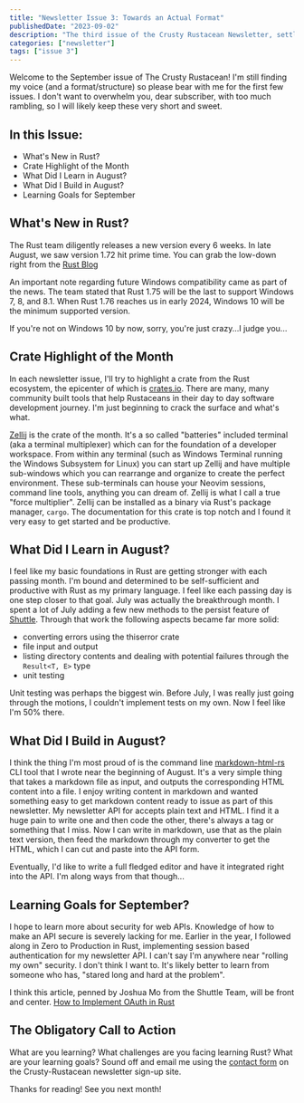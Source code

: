 ```yaml
---
title: "Newsletter Issue 3: Towards an Actual Format"
publishedDate: "2023-09-02"
description: "The third issue of the Crusty Rustacean Newsletter, settling on a format"
categories: ["newsletter"]
tags: ["issue 3"]
---
```


Welcome to the September issue of The Crusty Rustacean! I'm still finding my voice (and a format/structure) so please bear with me for the first few issues. I don't want to overwhelm you, dear subscriber, with too much rambling, so I will likely keep these very short and sweet.

## In this Issue:

- What's New in Rust?
- Crate Highlight of the Month
- What Did I Learn in August?
- What Did I Build in August?
- Learning Goals for September

## What's New in Rust?

The Rust team diligently releases a new version every 6 weeks. In late August, we saw version 1.72 hit prime time. You can grab the low-down right from the [Rust Blog](https://blog.rust-lang.org/2023/08/24/Rust-1.72.0.html)

An important note regarding future Windows compatibility came as part of the news. The team stated that Rust 1.75 will be the last to support Windows 7, 8, and 8.1. When Rust 1.76 reaches us in early 2024, Windows 10 will be the minimum supported version.

If you're not on Windows 10 by now, sorry, you're just crazy...I judge you...

## Crate Highlight of the Month

In each newsletter issue, I'll try to highlight a crate from the Rust ecosystem, the epicenter of which is [crates.io](https://crates.io/). There are many, many community built tools that help Rustaceans in their day to day software development journey. I'm just beginning to crack the surface and what's what.

[Zellij](https://crates.io/crates/zellij) is the crate of the month. It's a so called "batteries" included terminal (aka a terminal multiplexer) which can for the foundation of a developer workspace. From within any terminal (such as Windows Terminal running the Windows Subsystem for Linux) you can start up Zellij and have multiple sub-windows which you can rearrange and organize to create the perfect environment. These sub-terminals can house your Neovim sessions, command line tools, anything you can dream of. Zellij is what I call a true "force multiplier". Zellij can be installed as a binary via Rust's package manager, `cargo`. The documentation for this crate is top notch and I found it very easy to get started and be productive.

## What Did I Learn in August?

I feel like my basic foundations in Rust are getting stronger with each passing month. I'm bound and determined to be self-sufficient and productive with Rust as my primary language. I feel like each passing day is one step closer to that goal. July was actually the breakthrough month. I spent a lot of July adding a few new methods to the persist feature of [Shuttle](https://shuttle.rs/). Through that work the following aspects became far more solid:

- converting errors using the thiserror crate
- file input and output
- listing directory contents and dealing with potential failures through the `Result<T, E>` type
- unit testing

Unit testing was perhaps the biggest win. Before July, I was really just going through the motions, I couldn't implement tests on my own. Now I feel like I'm 50% there.

## What Did I Build in August?

I think the thing I'm most proud of is the command line [markdown-html-rs](https://github.com/sentinel1909/markdown-html-rs) CLI tool that I wrote near the beginning of August. It's a very simple thing that takes a markdown file as input, and outputs the corresponding HTML content into a file. I enjoy writing content in markdown and wanted something easy to get markdown content ready to issue as part of this newsletter. My newsletter API for accepts plain text and HTML. I find it a huge pain to write one and then code the other, there's always a tag or something that I miss. Now I can write in markdown, use that as the plain text version, then feed the markdown through my converter to get the HTML, which I can cut and paste into the API form.

Eventually, I'd like to write a full fledged editor and have it integrated right into the API. I'm along ways from that though...

## Learning Goals for September?

I hope to learn more about security for web APIs. Knowledge of how to make an API secure is severely lacking for me. Earlier in the year, I followed along in Zero to Production in Rust, implementing session based authentication for my newsletter API. I can't say I'm anywhere near "rolling my own" security. I don't think I want to. It's likely better to learn from someone who has, "stared long and hard at the problem".

I think this article, penned by Joshua Mo from the Shuttle Team, will be front and center. [How to Implement OAuth in Rust](https://www.shuttle.rs/blog/2023/08/30/using-oauth-with-axum)

## The Obligatory Call to Action

What are you learning? What challenges are you facing learning Rust? What are your learning goals? Sound off and email me using the [contact form](https://newsletter.crusty-rustacean.dev/) on the Crusty-Rustacean newsletter sign-up site.

Thanks for reading! See you next month!
